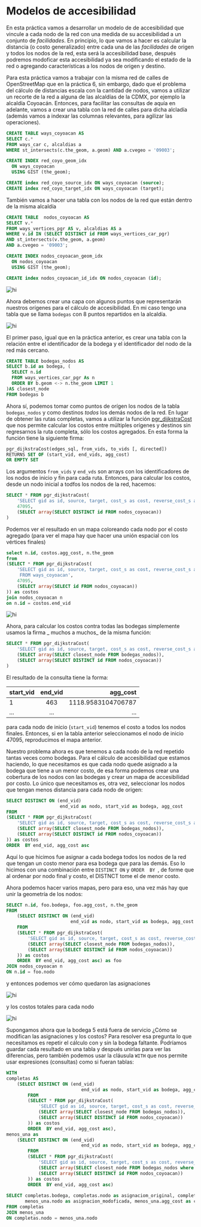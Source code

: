 # Modelos de accesibilidad

En esta práctica vamos a desarrollar un modelo de de accesibilidad que vincule a cada nodo de la red con una medida de su accesibilidad a un conjunto de _facilidades_. En principio, lo que vamos a hacer es calcular la distancia (o costo generalizado) entre cada una de las _facilidades_ de origen y todos los nodos de la red, esta será la accesibilidad base, después podremos modoficar esta accesibilidad ya sea modificando el estado de la red o agregando características a los nodos de origen y destino.

Para esta práctica vamos a trabajar con la misma red de calles de OpenStreetMap que en la práctica 6, sin embargo, dado que el problema del cálculo de distancias escala con la cantidad de nodos, vamos a utilizar un recorte de la red a alguna de las alcaldías de la CDMX, por ejemplo la alcaldía Coyoacán. Entonces, para facilitar las consultas de aquía en adelante, vamos a crear una tabla con la red de calles para dicha alcladía (además vamos a indexar las columnas relevantes, para agilizar las operaciones).

````sql
CREATE TABLE ways_coyoacan AS 
SELECT c.* 
FROM ways_car c, alcaldias a 
WHERE st_intersects(c.the_geom, a.geom) AND a.cvegeo = '09003';

CREATE INDEX red_coyo_geom_idx
  ON ways_coyoacan
  USING GIST (the_geom);

CREATE index red_coyo_source_idx ON ways_coyoacan (source);
CREATE index red_coyo_target_idx ON ways_coyoacan (target);

````

También vamos a hacer una tabla con los nodos de la red que están dentro de la misma alcaldía

````sql
CREATE TABLE  nodos_coyoacan AS
SELECT v.* 
FROM ways_vertices_pgr AS v, alcaldias AS a
WHERE v.id IN (SELECT DISTINCT id FROM ways_vertices_car_pgr)
AND st_intersects(v.the_geom, a.geom)
AND a.cvegeo = '09003';

CREATE INDEX nodos_coyoacan_geom_idx
  ON nodos_coyoacan
  USING GIST (the_geom);

CREATE index nodos_coyoacan_id_idx ON nodos_coyoacan (id);

````



<img src="img/recorte_coyoacan.png" alt="hi" class="inline"/>

Ahora debemos crear una capa con algunos puntos que representarán nuestros orígenes para el cálculo de accesibilidad. En mi caso tengo una tabla que se llama `bodegas` con 8 puntos repartidos en la alcaldía.

<img src="img/bodegas.png" alt="hi" class="inline"/>

El primer paso, igual que en la práctica anterior, es crear una tabla con la relación entre el identificador de la bodega y el identificador del nodo de la red más cercano.

````sql
CREATE TABLE bodegas_nodos AS
SELECT b.id as bodega, (
  SELECT n.id
  FROM ways_vertices_car_pgr As n
  ORDER BY b.geom <-> n.the_geom LIMIT 1
)AS closest_node
FROM bodegas b
````

Ahora sí, podemos tomar como puntos de orígen los nodos de la tabla `bodegas_nodos` y como destinos _todos_ los demás nodos de la red. En lugar de obtener las rutas completas, vamos a utilizar la función [pgr_dijkstraCost](https://docs.pgrouting.org/3.1/en/pgr_dijkstraCost.html) que nos permite calcular los costos entre múltiples orígenes y destinos sin regresarnos la ruta completa, sólo los costos agregados. En esta forma la función tiene la siguiente firma:

````sql
pgr_dijkstraCost(edges_sql, from_vids, to_vids [, directed])
RETURNS SET OF (start_vid, end_vids, agg_cost)
OR EMPTY SET
````

Los argumentos `from_vids` y `end_vds` son arrays con los identificadores de los nodos de inicio y fin para cada ruta. Entonces, para calcular los costos, desde un nodo inicial a todfos los nodos de la red, hacemos:

````sql
SELECT * FROM pgr_dijkstraCost(
	'SELECT gid as id, source, target, cost_s as cost, reverse_cost_s as reverse_cost FROM ways_car',
	47095,
	(SELECT array(SELECT DISTINCT id FROM nodos_coyoacan))
)
````

Podemos ver el resultado en un mapa coloreando cada nodo por el costo agregado (para ver el mapa hay que hacer una unión espacial con los vértices finales)

````sql
select n.id, costos.agg_cost, n.the_geom
from
(SELECT * FROM pgr_dijkstraCost(
	'SELECT gid as id, source, target, cost_s as cost, reverse_cost_s as reverse_cost 
	 FROM ways_coyoacan',
	47095,
	(SELECT array(SELECT id FROM nodos_coyoacan))
)) as costos
join nodos_coyoacan n
on n.id = costos.end_vid
````

<img src="img/costo_una_bodega.png" alt="hi" class="inline"/>

Ahora, para calcular los costos contra todas las bodegas simplemente usamos la firma _ muchos a muchos_ de la misma función:

````sql
SELECT * FROM pgr_dijkstraCost(
	'SELECT gid as id, source, target, cost_s as cost, reverse_cost_s as reverse_cost FROM ways_car',
	(SELECT array(SELECT closest_node FROM bodegas_nodos)),
	(SELECT array(SELECT DISTINCT id FROM nodos_coyoacan))
)
````
El resultado de la consulta tiene la forma:

| start_vid     | end_vid       | agg_cost          |
| ------------- |:-------------:| -----------------:|
| 1             | 463           | 1118.9583104706787|
| ...      | ...      |   ... |

para cada nodo de inicio (`start_vid`) tenemos el costo a todos los nodos finales. Entonces, si en la tabla anterior seleccionamos el nodo de inicio 47095, reproducimos el mapa anterior.

Nuestro problema ahora es que tenemos a cada nodo de la red repetido tantas veces como bodegas. Para el cálculo de accesibilidad que estamos haciendo, lo que necesitamos es que cada nodo quede asignado a la bodega que tiene a un menor costo, de esa forma podemos crear una cobertura de los nodos con las bodegas y crear un mapa de accesibilidad por costo. Lo único que necesitamos es, otra vez, seleccionar los nodos que tengan menos distancia para cada nodo de origen:

````sql
SELECT DISTINCT ON (end_vid)
                    end_vid as nodo, start_vid as bodega, agg_cost
FROM
(SELECT * FROM pgr_dijkstraCost(
	'SELECT gid as id, source, target, cost_s as cost, reverse_cost_s as reverse_cost FROM ways_car',
	(SELECT array(SELECT closest_node FROM bodegas_nodos)),
	(SELECT array(SELECT DISTINCT id FROM nodos_coyoacan))
)) as costos
ORDER  BY end_vid, agg_cost asc
````

Aquí lo que hicimos fue asignar a cada bodega todos los nodos de la red que tengan un costo menor para esa bodega que para las demás. Eso lo hicimos con una combinación entre `DISTINCT ON` y `ORDER  BY `, de forme que al ordenar por nodo final y costo, el DISTNCT tome el de menor costo.

Ahora podemos hacer varios mapas, pero para eso, una vez más hay que unir la geometría de los nodos:

````sql
SELECT n.id, foo.bodega, foo.agg_cost, n.the_geom
FROM
	(SELECT DISTINCT ON (end_vid)
						end_vid as nodo, start_vid as bodega, agg_cost
	FROM
	(SELECT * FROM pgr_dijkstraCost(
		'SELECT gid as id, source, target, cost_s as cost, reverse_cost_s as reverse_cost FROM ways_car',
		(SELECT array(SELECT closest_node FROM bodegas_nodos)),
		(SELECT array(SELECT DISTINCT id FROM nodos_coyoacan))
	)) as costos
	ORDER  BY end_vid, agg_cost asc) as foo
JOIN nodos_coyoacan n 
ON n.id = foo.nodo
````

y entonces podemos ver cómo quedaron las asignaciones

<img src="img/nodos_bodegas.png" alt="hi" class="inline"/>

y los costos totales para cada nodo

<img src="img/costos_nodos_bodegas.png" alt="hi" class="inline"/>

Supongamos ahora que la bodega 5 está fuera de servicio ¿Cómo se modifican las asignaciones y los costos? Para resolver esa pregunta lo que necesitamos es repetir el cálculo con y sin la bodega faltante. Podríamos guardar cada resultado en una tabla y después unirlas para ver las diferencias, pero también podemos usar la cláusula `WITH` que nos permite usar expresiones (consultas) como si fueran tablas:

````sql
WITH 
completas AS 
	(SELECT DISTINCT ON (end_vid)
							end_vid as nodo, start_vid as bodega, agg_cost
		FROM
		(SELECT * FROM pgr_dijkstraCost(
			'SELECT gid as id, source, target, cost_s as cost, reverse_cost_s as reverse_cost FROM ways_car',
			(SELECT array(SELECT closest_node FROM bodegas_nodos)),
			(SELECT array(SELECT DISTINCT id FROM nodos_coyoacan))
		)) as costos
		ORDER  BY end_vid, agg_cost asc),
menos_una as
	(SELECT DISTINCT ON (end_vid)
							end_vid as nodo, start_vid as bodega, agg_cost
		FROM
		(SELECT * FROM pgr_dijkstraCost(
			'SELECT gid as id, source, target, cost_s as cost, reverse_cost_s as reverse_cost FROM ways_car',
			(SELECT array(SELECT closest_node FROM bodegas_nodos where bodega !=5)),
			(SELECT array(SELECT DISTINCT id FROM nodos_coyoacan))
		)) as costos
		ORDER  BY end_vid, agg_cost asc)
		
SELECT completas.bodega, completas.nodo as asignaciom_original, completas.agg_cost as costo_original, 
       menos_una.nodo as asignacion_modoficada, menos_una.agg_cost as costo_modificado 
FROM completas
JOIN menos_una
ON completas.nodo = menos_una.nodo
````
